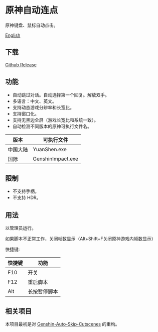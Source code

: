 # 原神自动连点

原神键盘、鼠标自动点击。

[English](README.md)

## 下载

[Github Release](https://github.com/T2hhbmEK/genshin-clicker/releases/latest)

## 功能

- 自动跳过对话。自动选择第一个回复。解放双手。
- 多语言：中文、英文。
- 支持动态游戏分辨率和长宽比。
- 支持窗口化。
- 支持无黑边全屏（游戏长宽比和系统一致）。
- 自动检测不同版本的原神可执行文件名。

| 版本 | 可执行文件 |
| ------- | --- |
| 中国大陆 | YuanShen.exe |
| 国际 | GenshinImpact.exe |

## 限制

- 不支持手柄。
- 不支持 HDR。

## 用法

以管理员运行。

如果脚本不正常工作，关闭帧数显示（Alt+Shift+F关闭原神游戏内帧数显示）

快捷键:

| 快捷键 | 功能 |
| -------- | -------- |
| F10 | 开关 |
| F12 | 重启脚本 |
| Alt | 长按暂停脚本 |

## 相关项目

本项目最初是对 [Genshin-Auto-Skip-Cutscenes](https://github.com/iyzyi/Genshin-Auto-Skip-Cutscenes) 的重构。
